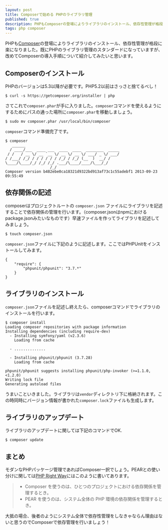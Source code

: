 ```yaml
---
layout: post
title: Composerで始める PHPのライブラリ管理
published: true
description: PHPもComposerの登場によりライブラリのインストール、依存性管理が格段に楽になりました。既にPHPのライブラリ管理のスタンダードになっていますが、改めてComposerの導入手順について紹介してみたいと思います。
tags: php composer
---
```


PHPも[Composer](http://getcomposer.org/)の登場によりライブラリのインストール、依存性管理が格段に楽になりました。既にPHPのライブラリ管理のスタンダードになっていますが、改めてComposerの導入手順について紹介してみたいと思います。

## Composerのインストール

PHPのバージョンは5.3以降が必要です。PHP5.2以前はさっさと捨てるべし！

    $ curl -s https://getcomposer.org/installer | php

さてこれで`composer.phar`が手に入りました。`composer`コマンドを使えるようにするためにパスの通った場所に`composer.phar`を移動しましょう。

    $ sudo mv composer.phar /usr/local/bin/composer

`composer`コマンド準備完了です。

    $ composer
       ______
      / ____/___  ____ ___  ____  ____  ________  _____
     / /   / __ \/ __ `__ \/ __ \/ __ \/ ___/ _ \/ ___/
    / /___/ /_/ / / / / / / /_/ / /_/ (__  )  __/ /
    \____/\____/_/ /_/ /_/ .___/\____/____/\___/_/
                        /_/
    Composer version b482ebe0ca18321d9322bd913af73c1c55adebf1 2013-09-23 09:55:49

## 依存関係の記述

composerはプロジェクトルートの `composer.json` ファイルにライブラリを記述することで依存関係の管理を行います。（composer.jsonはnpmにおけるpackage.jsonみたいなものです）早速ファイルを作ってライブラリを記述してみましょう。

    $ touch composer.json

`composer.json`ファイルに下記のように記述します。ここではPHPUnitをインストールしてみます。

    {
        "require": {
            "phpunit/phpunit": "3.7.*"
        }
    }

## ライブラリのインストール

`composer.json`ファイルを記述し終えたら、composerコマンドでライブラリのインストールを行います。

    $ composer install
    Loading composer repositories with package information
    Installing dependencies (including require-dev)
      - Installing symfony/yaml (v2.3.6)
        Loading from cache

      - ..............

      - Installing phpunit/phpunit (3.7.28)
        Loading from cache

    phpunit/phpunit suggests installing phpunit/php-invoker (>=1.1.0,<1.2.0)
    Writing lock file
    Generating autoload files

うまいこといきました。ライブラリは`vendor`ディレクトリ下に格納されます。この時同時にバージョン情報が書かれた`composer.lock`ファイルも生成します。

## ライブラリのアップデート

ライブラリのアップデートに関しては下記のコマンドでOK.

    $ composer update

## まとめ

モダンなPHPパッケージ管理であればComposer一択でしょう。PEARとの使い分けに関しては[PHP Right Way](http://ja.phptherightway.com/#依存関係の管理)にはこのように書いてあります。

> * Composer を使うのは、ひとつのプロジェクトにおける依存関係を管理するとき。
> * PEAR を使うのは、システム全体の PHP 環境の依存関係を管理するとき。

大抵の場合、後者のようにシステム全体で依存性管理をしなきゃならん理由はないと思うのでComposerで依存管理を行いましょう！
